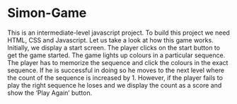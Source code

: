 # Simon-Game
This is an intermediate-level javascript project.
To build this project we need HTML, CSS and Javascript.
Let us take a look at how this game works. Initially, we display a start screen. The player clicks on the start button to get the game started. The game lights up colours in a particular sequence. The player has to memorize the sequence and click the colours in the exact sequence.
If he is successful in doing so he moves to the next level where the count of the sequence is increased by 1. However, if the player fails to play the right sequence he loses and we display the count as a score and show the ‘Play Again’ button.
